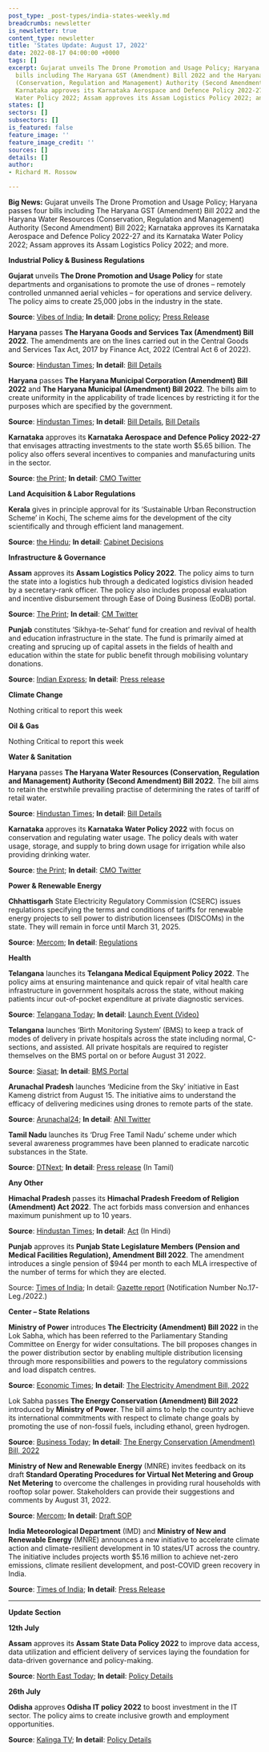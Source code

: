 ```yaml
---
post_type: _post-types/india-states-weekly.md
breadcrumbs: newsletter
is_newsletter: true
content_type: newsletter
title: 'States Update: August 17, 2022'
date: 2022-08-17 04:00:00 +0000
tags: []
excerpt: Gujarat unveils The Drone Promotion and Usage Policy; Haryana passes four
  bills including The Haryana GST (Amendment) Bill 2022 and the Haryana Water Resources
  (Conservation, Regulation and Management) Authority (Second Amendment) Bill 2022;
  Karnataka approves its Karnataka Aerospace and Defence Policy 2022-27 and its Karnataka
  Water Policy 2022; Assam approves its Assam Logistics Policy 2022; and more.
states: []
sectors: []
subsectors: []
is_featured: false
feature_image: ''
feature_image_credit: ''
sources: []
details: []
author:
- Richard M. Rossow

---
```

**Big News:** Gujarat unveils The Drone Promotion and Usage Policy; Haryana passes four bills including The Haryana GST (Amendment) Bill 2022 and the Haryana Water Resources (Conservation, Regulation and Management) Authority (Second Amendment) Bill 2022; Karnataka approves its Karnataka Aerospace and Defence Policy 2022-27 and its Karnataka Water Policy 2022; Assam approves its Assam Logistics Policy 2022; and more.

**Industrial Policy & Business Regulations**

**Gujarat** unveils **The Drone Promotion and Usage Policy** for state departments and organisations to promote the use of drones – remotely controlled unmanned aerial vehicles – for operations and service delivery. The policy aims to create 25,000 jobs in the industry in the state.

**Source**: [Vibes of India](https://www.vibesofindia.com/gujarat-govt-lists-drone-usage-policy-aims-to-create-25000-jobs/); **In detail**: [Drone policy](https://cmogujarat.gov.in/en/portfolio/the-drone-promotion-usage-policy/); [Press Release](https://cmogujarat.gov.in/en/latest-news/chief-minister-announces-the-drone-promotion-and-usage-policy/)

**Haryana** passes **The Haryana Goods and Services Tax (Amendment) Bill 2022**. The amendments are on the lines carried out in the Central Goods and Services Tax Act, 2017 by Finance Act, 2022 (Central Act 6 of 2022).

**Source**: [Hindustan Times](https://www.hindustantimes.com/cities/chandigarh-news/haryana-assembly-passes-4-bills-refers-one-to-select-committee-101660169768464.html); **In detail**: [Bill Details](https://www.egazetteharyana.gov.in/Gazette/Extra-Ordinary/2022/141-2022-Ext/14222.pdf)

**Haryana** passes **The Haryana Municipal Corporation (Amendment) Bill 2022** and **The Haryana Municipal (Amendment) Bill 2022**. The bills aim to create uniformity in the applicability of trade licences by restricting it for the purposes which are specified by the government.

**Source**: [Hindustan Times](https://www.hindustantimes.com/cities/chandigarh-news/haryana-assembly-passes-4-bills-refers-one-to-select-committee-101660169768464.html); **In detail**: [Bill Details](https://www.egazetteharyana.gov.in/Gazette/Extra-Ordinary/2022/142-2022-Ext/14231.pdf), [Bill Details](https://www.egazetteharyana.gov.in/Gazette/Extra-Ordinary/2022/39-2022-Ext/12984.pdf)

**Karnataka** approves its **Karnataka Aerospace and Defence Policy 2022-27** that envisages attracting investments to the state worth $5.65 billion. The policy also offers several incentives to companies and manufacturing units in the sector.

**Source**: [the Print](https://theprint.in/india/karnataka-cabinet-clears-aerospace-defence-water-policies/1080197/); **In detail**: [CMO Twitter](https://twitter.com/CMofKarnataka/status/1558140494651133953)

**Land Acquisition & Labor Regulations**

**Kerala** gives in principle approval for its ‘Sustainable Urban Reconstruction Scheme’ in Kochi, The scheme aims for the development of the city scientifically and through efficient land management.

**Source**: [the Hindu](https://www.thehindu.com/news/national/kerala/cabinet-nod-for-kochi-development-scheme/article65754743.ece); **In detail**: [Cabinet Decisions](https://keralacm.gov.in/2022/08/10/cabinet-decisions-10-08-2022/)

**Infrastructure & Governance**

**Assam** approves its **Assam Logistics Policy 2022**. The policy aims to turn the state into a logistics hub through a dedicated logistics division headed by a secretary-rank officer. The policy also includes proposal evaluation and incentive disbursement through Ease of Doing Business (EoDB) portal.

**Source**: [The Print](https://theprint.in/india/assam-cabinet-okays-policy-to-turn-state-into-logistics-hub/1074959/); **In detail**: [CM Twitter](https://twitter.com/himantabiswa/status/1556662128077115393)

**Punjab** constitutes ‘Sikhya-te-Sehat’ fund for creation and revival of health and education infrastructure in the state. The fund is primarily aimed at creating and sprucing up of capital assets in the fields of health and education within the state for public benefit through mobilising voluntary donations.

**Source**: [Indian Express](https://indianexpress.com/article/cities/chandigarh/punjab-cabinet-approves-fund-to-create-health-education-infrastructure-8085148/); **In detail**: [Press release](http://diprpunjab.gov.in/?q=content/cabinet-led-cm-gives-approval-constituting-sikhya-te-sehat-fund)

**Climate Change**

Nothing critical to report this week

**Oil & Gas**

Nothing Critical to report this week

**Water & Sanitation**

**Haryana** passes **The Haryana Water Resources (Conservation, Regulation and Management) Authority (Second Amendment) Bill 2022**. The bill aims to retain the erstwhile prevailing practise of determining the rates of tariff of retail water.

**Source**: [Hindustan Times](https://www.hindustantimes.com/cities/chandigarh-news/haryana-assembly-passes-4-bills-refers-one-to-select-committee-101660169768464.html); **In detail**: [Bill Details](https://www.egazetteharyana.gov.in/Gazette/Extra-Ordinary/2022/142-2022-Ext/14227.pdf)

**Karnataka** approves its **Karnataka Water Policy 2022** with focus on conservation and regulating water usage. The policy deals with water usage, storage, and supply to bring down usage for irrigation while also providing drinking water.

**Source**: [the Print](https://theprint.in/india/karnataka-cabinet-clears-aerospace-defence-water-policies/1080197/); **In detail**: [CMO Twitter](https://twitter.com/CMofKarnataka/status/1558140494651133953)

**Power & Renewable Energy**

**Chhattisgarh** State Electricity Regulatory Commission (CSERC) issues regulations specifying the terms and conditions of tariffs for renewable energy projects to sell power to distribution licensees (DISCOMs) in the state. They will remain in force until March 31, 2025.

**Source**: [Mercom](https://mercomindia.com/tariff-regulations-issued-for-renewable-projects-selling-power-to-chhattisgarh-discoms/); **In detail**: [Regulations](https://cserc.gov.in/upload/upload_news/10-08-2022_16601265391.pdf)

**Health**

**Telangana** launches its **Telangana Medical Equipment Policy 2022**. The policy aims at ensuring maintenance and quick repair of vital health care infrastructure in government hospitals across the state, without making patients incur out-of-pocket expenditure at private diagnostic services.

**Source**: [Telangana Today](https://telanganatoday.com/telangana-medical-equipment-policy-for-government-hospitals-launched); **In detail**: [Launch Event (Video)](https://twitter.com/trsharish/status/1558404684750016513)

**Telangana** launches ‘Birth Monitoring System’ (BMS) to keep a track of modes of delivery in private hospitals across the state including normal, C-sections, and assisted. All private hospitals are required to register themselves on the BMS portal on or before August 31 2022.

**Source**: [Siasat](https://www.siasat.com/telangana-system-to-track-modes-of-birth-in-pvt-hospitals-launched-2388001/); **In detail**: [BMS Portal](https://birthmonitoringsystem.telangana.gov.in/)

**Arunachal Pradesh** launches ‘Medicine from the Sky’ initiative in East Kameng district from August 15. The initiative aims to understand the efficacy of delivering medicines using drones to remote parts of the state.

**Source**: [Arunachal24](https://arunachal24.in/arunachal-in-a-first-drone-used-to-deliver-medicines-to-remote-health-centre-in-east-kameng/); **In detail**: [ANI Twitter](https://twitter.com/ANI/status/1559155941723238400?ref_src=twsrc%5Etfw)

**Tamil Nadu** launches its ‘Drug Free Tamil Nadu’ scheme under which several awareness programmes have been planned to eradicate narcotic substances in the State.

**Source**: [DTNext](https://www.dtnext.in/tamilnadu/2022/08/11/stalin-launches-drug-free-tamil-nadu-scheme); **In detail**: [Press release](https://cms.tn.gov.in/sites/default/files/press_release/pr110822_1378.pdf) (In Tamil)

**Any Other**

**Himachal Pradesh** passes its **Himachal Pradesh Freedom of Religion (Amendment) Act 2022**. The act forbids mass conversion and enhances maximum punishment up to 10 years.

**Source**: [Hindustan Times](https://www.hindustantimes.com/cities/chandigarh-news/himachal-assembly-passes-bill-against-forced-mass-conversion-101660428921240.html); **In detail**: [Act](https://www.livelaw.in/pdf_upload/hp-freedom-of-religion-amendment-act-2022-430334.pdf) (In Hindi)

**Punjab** approves its **Punjab State Legislature Members (Pension and Medical Facilities Regulation), Amendment Bill 2022**. The amendment introduces a single pension of $944 per month to each MLA irrespective of the number of terms for which they are elected.

Source: [Times of India](https://timesofindia.indiatimes.com/city/chandigarh/punjab-approves-one-mla-one-pension-bill/articleshow/93538527.cms); In detail: [Gazette report](https://dsa.punjab.gov.in/EGazette/finalreport) (Notification Number No.17-Leg./2022.)

**Center – State Relations**

**Ministry of Power** introduces **The Electricity (Amendment) Bill 2022** in the Lok Sabha, which has been referred to the Parliamentary Standing Committee on Energy for wider consultations. The bill proposes changes in the power distribution sector by enabling multiple distribution licensing through more responsibilities and powers to the regulatory commissions and load dispatch centres.

**Source**: [Economic Times](https://energy.economictimes.indiatimes.com/news/power/electricity-amendment-bill-introduced-in-ls-referred-to-standing-committee/93428197); **In detail**: [The Electricity Amendment Bill, 2022](http://164.100.47.4/BillsTexts/LSBillTexts/Asintroduced/187_2022_LS_ENGLISH.pdf)

Lok Sabha passes **The Energy Conservation (Amendment) Bill 2022** introduced by **Ministry of Power**. The bill aims to help the country achieve its international commitments with respect to climate change goals by promoting the use of non-fossil fuels, including ethanol, green hydrogen.

**Source**: [Business Today](https://www.businesstoday.in/latest/economy/story/lok-sabha-passes-bill-to-promote-use-of-ethanol-green-hydrogen-and-biomass-344121-2022-08-08); **In detail**: [The Energy Conservation (Amendment) Bill, 2022](http://164.100.47.4/BillsTexts/LSBillTexts/PassedLoksabha/177_%20C_2022_LS_E.pdf)

**Ministry of New and Renewable Energy** (MNRE) invites feedback on its draft **Standard Operating Procedures for Virtual Net Metering and Group Net Metering** to overcome the challenges in providing rural households with rooftop solar power. Stakeholders can provide their suggestions and comments by August 31, 2022.

**Source**: [Mercom](https://mercomindia.com/mnre-group-virtual-net-metering-rooftop-rural-areas/); **In detail**: [Draft SOP](https://mnre.gov.in/img/documents/uploads/file_f-1659674010318.pdf)

**India Meteorological Department** (IMD) and **Ministry of New and Renewable Energy** (MNRE) announces a new initiative to accelerate climate action and climate-resilient development in 10 states/UT across the country. The initiative includes projects worth $5.16 million to achieve net-zero emissions, climate resilient development, and post-COVID green recovery in India.

**Source**: [Times of India](https://timesofindia.indiatimes.com/india/imd-joins-hands-with-japan-government-and-undp-to-accelerate-climate-actions/articleshow/93505952.cms); **In detail**: [Press Release](https://www.undp.org/india/press-releases/imd-government-japan-and-undp-launch-project-accelerate-climate-action-india)

***

**Update Section**

**12th July**

**Assam** approves its **Assam State Data Policy 2022** to improve data access, data utilization and efficient delivery of services laying the foundation for data-driven governance and policy-making.

**Source**: [North East Today](https://www.northeasttoday.in/2022/07/06/assam-state-data-policy-2022-approved-for-data-driven-governance-check-out-key-cabinet-decisions/); **In detail**: [Policy Details](https://ditec.assam.gov.in/sites/default/files/swf_utility_folder/departments/ditec_amtron_in_oid_5/do_u_want_2_know/assam_state_data_policy_2022.pdf)

**26th July**

**Odisha** approves **Odisha IT policy 2022** to boost investment in the IT sector. The policy aims to create inclusive growth and employment opportunities.

**Source**: [Kalinga TV](https://kalingatv.com/state/odisha-cabinet-approves-17-proposals-including-it-policy-2022/); **In detail**: [Policy Details](https://health.odisha.gov.in/policies-it/it_policy_2022/#page/1)
